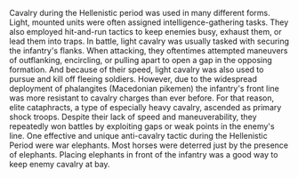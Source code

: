 Cavalry during the Hellenistic period was used in many different forms. Light, mounted units were often assigned intelligence-gathering tasks. They also employed hit-and-run tactics to keep enemies busy, exhaust them, or lead them into traps. In battle, light cavalry was usually tasked with securing the infantry's flanks. When attacking, they oftentimes attempted maneuvers of outflanking, encircling, or pulling apart to open a gap in the opposing formation. And because of their speed, light cavalry was also used to pursue and kill off fleeing soldiers. However, due to the widespread deployment of phalangites (Macedonian pikemen) the infantry's front line was more resistant to cavalry charges than ever before. For that reason, elite cataphracts, a type of especially heavy cavalry, ascended as primary shock troops. Despite their lack of speed and maneuverability, they repeatedly won battles by exploiting gaps or weak points in the enemy's line. One effective and unique anti-cavalry tactic during the Hellenistic Period were war elephants. Most horses were deterred just by the presence of elephants. Placing elephants in front of the infantry was a good way to keep enemy cavalry at bay.
